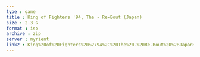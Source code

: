 ```yaml
---
type : game
title : King of Fighters '94, The - Re-Bout (Japan)
size : 2.3 G
format : iso
archive : zip
server : myrient
link2 : King%20of%20Fighters%20%2794%2C%20The%20-%20Re-Bout%20%28Japan%29
---
```


